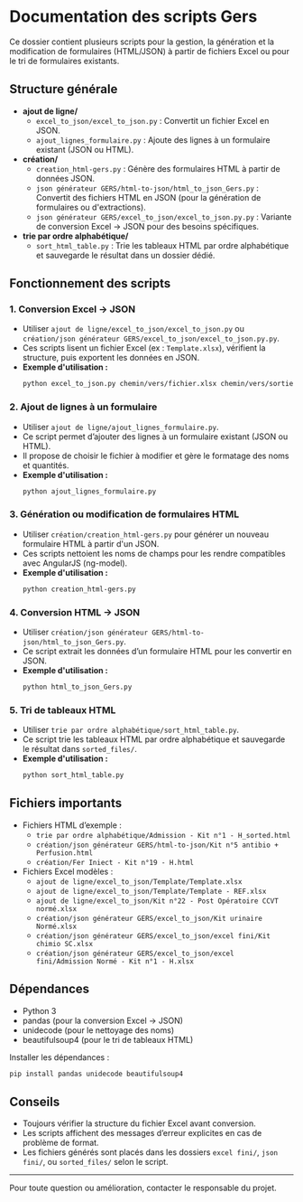 # Documentation des scripts Gers

Ce dossier contient plusieurs scripts pour la gestion, la génération et la modification de formulaires (HTML/JSON) à partir de fichiers Excel ou pour le tri de formulaires existants.

## Structure générale

- **ajout de ligne/**
  - `excel_to_json/excel_to_json.py` : Convertit un fichier Excel en JSON.
  - `ajout_lignes_formulaire.py` : Ajoute des lignes à un formulaire existant (JSON ou HTML).
- **création/**
  - `creation_html-gers.py` : Génère des formulaires HTML à partir de données JSON.
  - `json générateur GERS/html-to-json/html_to_json_Gers.py` : Convertit des fichiers HTML en JSON (pour la génération de formulaires ou d'extractions).
  - `json générateur GERS/excel_to_json/excel_to_json.py.py` : Variante de conversion Excel → JSON pour des besoins spécifiques.
- **trie par ordre alphabétique/**
  - `sort_html_table.py` : Trie les tableaux HTML par ordre alphabétique et sauvegarde le résultat dans un dossier dédié.

## Fonctionnement des scripts

### 1. Conversion Excel → JSON
- Utiliser `ajout de ligne/excel_to_json/excel_to_json.py` ou `création/json générateur GERS/excel_to_json/excel_to_json.py.py`.
- Ces scripts lisent un fichier Excel (ex : `Template.xlsx`), vérifient la structure, puis exportent les données en JSON.
- **Exemple d'utilisation :**
  ```bash
  python excel_to_json.py chemin/vers/fichier.xlsx chemin/vers/sortie.json
  ```

### 2. Ajout de lignes à un formulaire
- Utiliser `ajout de ligne/ajout_lignes_formulaire.py`.
- Ce script permet d’ajouter des lignes à un formulaire existant (JSON ou HTML).
- Il propose de choisir le fichier à modifier et gère le formatage des noms et quantités.
- **Exemple d'utilisation :**
  ```bash
  python ajout_lignes_formulaire.py
  ```

### 3. Génération ou modification de formulaires HTML
- Utiliser `création/creation_html-gers.py` pour générer un nouveau formulaire HTML à partir d'un JSON.
- Ces scripts nettoient les noms de champs pour les rendre compatibles avec AngularJS (ng-model).
- **Exemple d'utilisation :**
  ```bash
  python creation_html-gers.py
  ```

### 4. Conversion HTML → JSON
- Utiliser `création/json générateur GERS/html-to-json/html_to_json_Gers.py`.
- Ce script extrait les données d’un formulaire HTML pour les convertir en JSON.
- **Exemple d'utilisation :**
  ```bash
  python html_to_json_Gers.py
  ```

### 5. Tri de tableaux HTML
- Utiliser `trie par ordre alphabétique/sort_html_table.py`.
- Ce script trie les tableaux HTML par ordre alphabétique et sauvegarde le résultat dans `sorted_files/`.
- **Exemple d'utilisation :**
  ```bash
  python sort_html_table.py
  ```

## Fichiers importants
- Fichiers HTML d’exemple :
  - `trie par ordre alphabétique/Admission - Kit n°1 - H_sorted.html`
  - `création/json générateur GERS/html-to-json/Kit n°5 antibio + Perfusion.html`
  - `création/Fer Iniect - Kit n°19 - H.html`
- Fichiers Excel modèles :
  - `ajout de ligne/excel_to_json/Template/Template.xlsx`
  - `ajout de ligne/excel_to_json/Template/Template - REF.xlsx`
  - `ajout de ligne/excel_to_json/Kit n°22 - Post Opératoire CCVT normé.xlsx`
  - `création/json générateur GERS/excel_to_json/Kit urinaire Normé.xlsx`
  - `création/json générateur GERS/excel_to_json/excel fini/Kit chimio SC.xlsx`
  - `création/json générateur GERS/excel_to_json/excel fini/Admission Normé - Kit n°1 - H.xlsx`

## Dépendances
- Python 3
- pandas (pour la conversion Excel → JSON)
- unidecode (pour le nettoyage des noms)
- beautifulsoup4 (pour le tri de tableaux HTML)

Installer les dépendances :
```bash
pip install pandas unidecode beautifulsoup4
```

## Conseils
- Toujours vérifier la structure du fichier Excel avant conversion.
- Les scripts affichent des messages d’erreur explicites en cas de problème de format.
- Les fichiers générés sont placés dans les dossiers `excel fini/`, `json fini/`, ou `sorted_files/` selon le script.

---
Pour toute question ou amélioration, contacter le responsable du projet.
